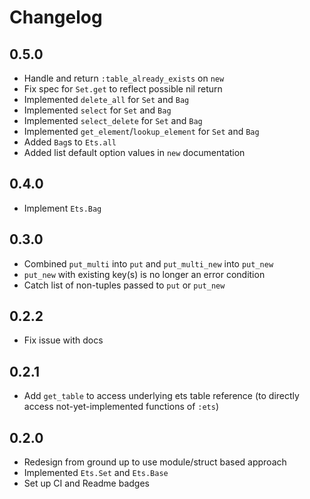 # Changelog

## 0.5.0

* Handle and return `:table_already_exists` on `new`
* Fix spec for `Set.get` to reflect possible nil return
* Implemented `delete_all` for `Set` and `Bag`
* Implemented `select` for `Set` and `Bag`
* Implemented `select_delete` for `Set` and `Bag`
* Implemented `get_element`/`lookup_element` for `Set` and `Bag`
* Added `Bag`s to `Ets.all`
* Added list default option values in `new` documentation

## 0.4.0

* Implement `Ets.Bag`

## 0.3.0

* Combined `put_multi` into `put` and `put_multi_new` into `put_new`
* `put_new` with existing key(s) is no longer an error condition
* Catch list of non-tuples passed to `put` or `put_new`

## 0.2.2

* Fix issue with docs

## 0.2.1

* Add `get_table` to access underlying ets table reference (to directly access not-yet-implemented functions of `:ets`)

## 0.2.0

* Redesign from ground up to use module/struct based approach
* Implemented `Ets.Set` and `Ets.Base`
* Set up CI and Readme badges